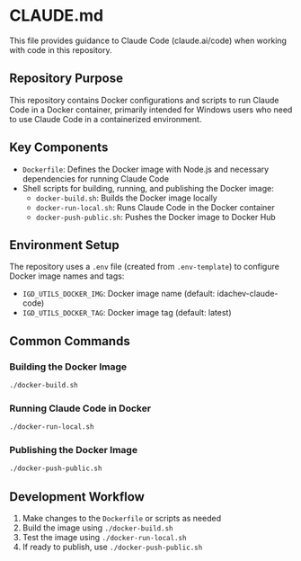 # CLAUDE.md

This file provides guidance to Claude Code (claude.ai/code) when working with code in this repository.

## Repository Purpose

This repository contains Docker configurations and scripts to run Claude Code in a Docker container, primarily intended for Windows users who need to use Claude Code in a containerized environment.

## Key Components

- `Dockerfile`: Defines the Docker image with Node.js and necessary dependencies for running Claude Code
- Shell scripts for building, running, and publishing the Docker image:
  - `docker-build.sh`: Builds the Docker image locally
  - `docker-run-local.sh`: Runs Claude Code in the Docker container
  - `docker-push-public.sh`: Pushes the Docker image to Docker Hub

## Environment Setup

The repository uses a `.env` file (created from `.env-template`) to configure Docker image names and tags:
- `IGD_UTILS_DOCKER_IMG`: Docker image name (default: idachev-claude-code)
- `IGD_UTILS_DOCKER_TAG`: Docker image tag (default: latest)

## Common Commands

### Building the Docker Image

```bash
./docker-build.sh
```

### Running Claude Code in Docker

```bash
./docker-run-local.sh
```

### Publishing the Docker Image

```bash
./docker-push-public.sh
```

## Development Workflow

1. Make changes to the `Dockerfile` or scripts as needed
2. Build the image using `./docker-build.sh`
3. Test the image using `./docker-run-local.sh`
4. If ready to publish, use `./docker-push-public.sh`